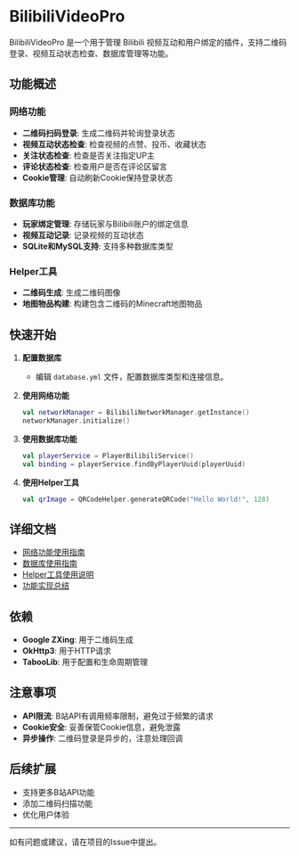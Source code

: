 # BilibiliVideoPro

BilibiliVideoPro 是一个用于管理 Bilibili 视频互动和用户绑定的插件，支持二维码登录、视频互动状态检查、数据库管理等功能。

## 功能概述

### 网络功能
- **二维码扫码登录**: 生成二维码并轮询登录状态
- **视频互动状态检查**: 检查视频的点赞、投币、收藏状态
- **关注状态检查**: 检查是否关注指定UP主
- **评论状态检查**: 检查用户是否在评论区留言
- **Cookie管理**: 自动刷新Cookie保持登录状态

### 数据库功能
- **玩家绑定管理**: 存储玩家与Bilibili账户的绑定信息
- **视频互动记录**: 记录视频的互动状态
- **SQLite和MySQL支持**: 支持多种数据库类型

### Helper工具
- **二维码生成**: 生成二维码图像
- **地图物品构建**: 构建包含二维码的Minecraft地图物品

## 快速开始

1. **配置数据库**
   - 编辑 `database.yml` 文件，配置数据库类型和连接信息。

2. **使用网络功能**
   ```kotlin
   val networkManager = BilibiliNetworkManager.getInstance()
   networkManager.initialize()
   ```

3. **使用数据库功能**
   ```kotlin
   val playerService = PlayerBilibiliService()
   val binding = playerService.findByPlayerUuid(playerUuid)
   ```

4. **使用Helper工具**
   ```kotlin
   val qrImage = QRCodeHelper.generateQRCode("Hello World!", 128)
   ```

## 详细文档

- [网络功能使用指南](docs/NETWORK_USAGE.md)
- [数据库使用指南](docs/DATABASE_USAGE.md)
- [Helper工具使用说明](docs/HELPER_USAGE.md)
- [功能实现总结](docs/IMPLEMENTATION_SUMMARY.md)

## 依赖

- **Google ZXing**: 用于二维码生成
- **OkHttp3**: 用于HTTP请求
- **TabooLib**: 用于配置和生命周期管理

## 注意事项

- **API限流**: B站API有调用频率限制，避免过于频繁的请求
- **Cookie安全**: 妥善保管Cookie信息，避免泄露
- **异步操作**: 二维码登录是异步的，注意处理回调

## 后续扩展

- 支持更多B站API功能
- 添加二维码扫描功能
- 优化用户体验

---

如有问题或建议，请在项目的Issue中提出。